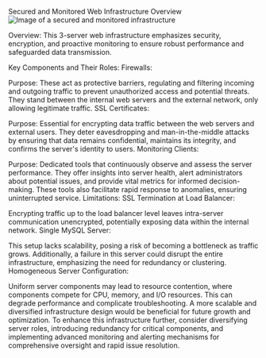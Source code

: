 Secured and Monitored Web Infrastructure Overview
![Image of a secured and monitored infrastructure](2-secured_and_monitored_web_infrastructure.PNG)

Overview:
This 3-server web infrastructure emphasizes security, encryption, and proactive monitoring to ensure robust performance and safeguarded data transmission.

Key Components and Their Roles:
Firewalls:

Purpose: These act as protective barriers, regulating and filtering incoming and outgoing traffic to prevent unauthorized access and potential threats. They stand between the internal web servers and the external network, only allowing legitimate traffic.
SSL Certificates:

Purpose: Essential for encrypting data traffic between the web servers and external users. They deter eavesdropping and man-in-the-middle attacks by ensuring that data remains confidential, maintains its integrity, and confirms the server's identity to users.
Monitoring Clients:

Purpose: Dedicated tools that continuously observe and assess the server performance. They offer insights into server health, alert administrators about potential issues, and provide vital metrics for informed decision-making. These tools also facilitate rapid response to anomalies, ensuring uninterrupted service.
Limitations:
SSL Termination at Load Balancer:

Encrypting traffic up to the load balancer level leaves intra-server communication unencrypted, potentially exposing data within the internal network.
Single MySQL Server:

This setup lacks scalability, posing a risk of becoming a bottleneck as traffic grows. Additionally, a failure in this server could disrupt the entire infrastructure, emphasizing the need for redundancy or clustering.
Homogeneous Server Configuration:

Uniform server components may lead to resource contention, where components compete for CPU, memory, and I/O resources. This can degrade performance and complicate troubleshooting. A more scalable and diversified infrastructure design would be beneficial for future growth and optimization.
To enhance this infrastructure further, consider diversifying server roles, introducing redundancy for critical components, and implementing advanced monitoring and alerting mechanisms for comprehensive oversight and rapid issue resolution.
